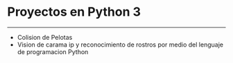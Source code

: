 # Proyectos en Python 3
______________________________________
* Colision de Pelotas
* Vision de carama ip y reconocimiento de rostros por medio del lenguaje de programacion Python  